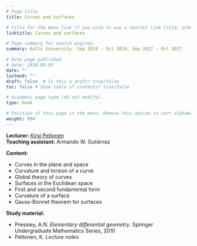 ```yaml
---
# Page title
title: Curves and surfaces

# Title for the menu link if you wish to use a shorter link title, otherwise remove this option.
linktitle: Curves and surfaces

# Page summary for search engines.
summary: Aalto University. Sep 2019 - Oct 2019, Sep 2017 - Oct 2017    

# Date page published
# date: 2018-09-09
date: ""
lastmod: ""
draft: false  # Is this a draft? true/false
toc: false # Show table of contents? true/false

# Academic page type (do not modify).
type: book

# Position of this page in the menu. Remove this option to sort alphabetically.
weight: 994
---
```


**Lecturer:** [Kirsi Peltonen](https://math.aalto.fi/en/people/kirsi.peltonen)      
**Teaching assistant:** Armando W. Gutiérrez      

**Content:**    
+ Curves in the plane and space      
+ Curvature and torsion of a curve         
+ Global theory of curves        
+ Surfaces in the Euclidean space      
+ First and second fundamental form     
+ Curvature of a surface   
+ Gauss-Bonnet theorem for surfaces     

**Study material:**   
+ Pressley, A.N. *Elementary differential geometry*. Springer Undergraduate Mathematics Series, 2010        
+ Peltonen, K. *Lecture notes*
